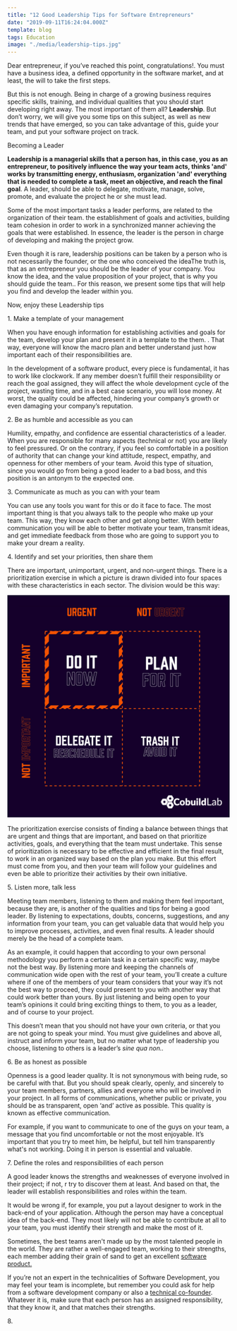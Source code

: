 ```yaml
---
title: "12 Good Leadership Tips for Software Entrepreneurs"
date: "2019-09-11T16:24:04.000Z"
template: blog
tags: Education
image: "./media/leadership-tips.jpg"
---
```


Dear entrepreneur, if you’ve reached this point, congratulations!. You must have a business idea, a defined opportunity in the software market, and at least, the will to  take the first steps.

But this is not enough. Being in charge of a growing business requires specific skills, training, and individual qualities that you should start developing right away. The most important of them all? **Leadership**. But don’t worry, we will give you some tips on this subject, as well as new trends that have emerged, so you can take advantage of this, guide your team, and put your software project on track.


<title-2>Becoming a Leader</title-2>

**Leadership is a managerial skills that a person has, in this case, you as an entrepreneur, to positively influence the way your team acts, thinks 'and' works by transmitting energy, enthusiasm, organization 'and' everything that is needed to complete a task, meet an objective, and reach the final goal**. A leader, should be able to delegate, motivate, manage, solve, promote, and evaluate the project he or she must lead.

Some of the most important tasks a leader performs, are related to the organization of their team. the establishment of goals and activities, building team cohesion in order to work in a synchronized manner achieving the goals that were established. In essence, the leader is the person in charge of developing and making the project grow. 

Even though it is rare,  leadership positions can be taken by a person who is not necessarily the founder, or the one who conceived the ideaThe truth is, that as an entrepreneur you should be the leader of your company. You know the idea, and the value proposition of your project, that is why you should guide the team.. For this reason, we present some tips that will help you find and develop the leader within you.


<title-2>Now, enjoy these Leadership tips</title-2>


<title-3>1. Make a template of your management</title-3>

When you have enough information for establishing activities and goals for the team, develop your plan and present it in a template to the them. . That way, everyone will know the macro plan and better understand just how important each of their responsibilities are.

In the development of a software product, every piece is fundamental, it has to work like clockwork. If any member doesn’t fulfill their responsibility or reach the goal assigned, they will affect the whole development cycle of the project, wasting time, and in a best case scenario, you will lose money. At worst, the quality could be affected, hindering your company’s growth or even damaging your company’s reputation. 

<title-3>2. Be as humble and accessible as you can</title-3>

Humility, empathy, and confidence are essential characteristics of a leader. When you are responsible for many aspects (technical or not) you are likely to feel pressured. Or on the contrary, if you feel so comfortable in a position of authority that can change your kind attitude, respect, empathy, and openness for other members of your team. Avoid this type of situation, since you would go from being a good leader to a bad boss, and this position is an antonym to the expected one.

<title-3>3. Communicate as much as you can with your team</title-3>

You can use any tools you want for this or do it face to face. The most important thing is that you always talk to the people who make up your team. This way, they know each other and get along better. With better communication you will be able to better motivate your team, transmit ideas, and get immediate feedback from those who are going to support you to make your dream a reality. 

<title-3>4. Identify and set your priorities, then share them</title-3>

There are important, unimportant, urgent, and non-urgent things. There is a prioritization exercise in which a picture is drawn divided into four spaces with these characteristics in each sector. The division would be this way:

![leader-management](./media/leader.jpeg)

The prioritization exercise consists of finding a balance between things that are urgent and things that are important, and based on that prioritize activities, goals, and everything that the team must undertake. This sense of prioritization is necessary to be effective and efficient in the final result, to work in an organized way based on the plan you make. But this effort must come from you, and then your team will follow your guidelines and even be able to prioritize their activities by their own initiative. 


<title-3>5. Listen more, talk less</title-3>

Meeting team members, listening to them and making them feel important, because they are, is another of the qualities and tips for being a good leader. By listening to expectations, doubts, concerns, suggestions, and any information from your team, you can get valuable data that would help you to improve processes, activities, and even final results. A leader should merely be the head of a complete team.


As an example, it could happen that according to your own personal methodology you perform a certain task in a certain specific way, maybe not the best way. By listening more and keeping the channels of communication wide open with the rest of your team, you’ll create a culture where if one of the members of your team considers that your way it’s not the best way to proceed, they could present to you with another way that could work better than yours. By just listening and being open to your team’s opinions it could bring exciting things to them, to you as a leader, and of course to your project.

This doesn’t mean that you should not have your own criteria, or that you are not going to speak your mind. You must give guidelines and above all, instruct and inform your team, but no matter what type of leadership you choose, listening to others is a leader’s *sine qua non..*

<title-3>6. Be as honest as possible</title-3>

Openness is a good leader quality. It is not synonymous with being rude, so be careful with that. But you should speak clearly, openly, and sincerely to your team members, partners, allies and everyone who will be involved in your project. In all forms of communications, whether public or private, you should be as transparent, open ‘and’ active as possible. This quality is known as effective communication. 

For example, if you want to communicate to one of the guys on your team, a message that you find uncomfortable or not the most enjoyable. It’s important that you try to meet him, be helpful, but tell him transparently what's not working. Doing it in person is essential and valuable. 

<title-3>7. Define the roles and responsibilities of each person</title-3>

A good leader knows the strengths and weaknesses of everyone involved in their project; if not, r try to discover them at least. And based on that, the leader will establish responsibilities and roles within the team. 

It would be wrong if, for example, you put a layout designer to work in the back-end of your application. Although the person may have a conceptual idea of the back-end. They most likely will not be able to contribute at all to your team, you must identify their strength and make the most of it. 

Sometimes, the best teams aren't made up by the most talented people in the world. They are rather a well-engaged team, working to their strengths, each member adding their grain of sand to get an excellent [software product.](https://cobuildlab.com/blog/software-development-for-new-products/)

If you’re not an expert in the technicalities of Software Development, you may feel your team is incomplete, but remember you could ask for help from a software development company or also a [technical co-founder](https://cobuildlab.com/blog/co-founders/). Whatever it is, make sure that each person has an  assigned responsibility, that they know it, and that  matches their strengths. 

<title-3>8. </title-3>















